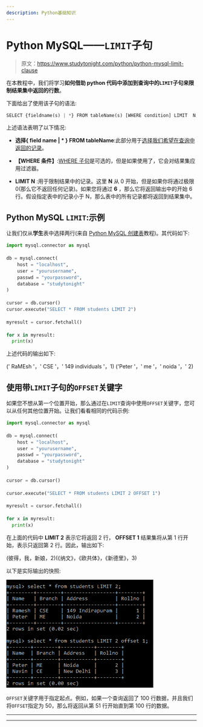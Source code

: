 ```yaml
---
description: Python基础知识
---
```


# Python MySQL——`LIMIT`子句

> 原文：<https://www.studytonight.com/python/python-mysql-limit-clause>

在本教程中，我们将学习**如何借助 python 代码中添加到查询中的`LIMIT`子句来限制结果集中返回的行数**。

下面给出了使用该子句的语法:

```py
SELECT {fieldname(s) | *} FROM tableName(s) [WHERE condition] LIMIT  N;
```

上述语法表明了以下情况:

*   **选择{ field name | * } FROM tableName**:此部分用于[选择我们希望在查询中返回的记录](/python/python-mysql-select-data-from-table)。

*   **【WHERE 条件】**:[WHERE 子句](/python/python-mysql-where-clause)是可选的，但是如果使用了，它会对结果集应用过滤器。

*   **LIMIT N** :用于限制结果中的记录。这里 **N** 从 0 开始，但是如果你将通过极限 0(那么它不返回任何记录)。如果您将通过 **6** ，那么它将返回输出中的开始 6 行。假设指定表中的记录小于 N，那么表中的所有记录都将返回到结果集中。

## Python MySQL `LIMIT`:示例

让我们仅从**学生**表中选择两行(来自 [Python MySQL 创建表](/python/python-mysql-create-table)教程)。其代码如下:

```py
import mysql.connector as mysql

db = mysql.connect(
    host = "localhost",
    user = "yourusername",
    passwd = "yourpassword",
    database = "studytonight"
)

cursor = db.cursor()
cursor.execute("SELECT * FROM students LIMIT 2")

myresult = cursor.fetchall()

for x in myresult:
  print(x) 
```

上述代码的输出如下:

(' RaMEsh '，' CSE '，' 149 individuals '，1) ('Peter '，' me '，' noida '，' 2)

## 使用带`LIMIT`子句的`OFFSET`关键字

如果您不想从第一个位置开始，那么通过在`LIMIT`查询中使用`OFFSET`关键字，您可以从任何其他位置开始。让我们看看相同的代码示例:

```py
import mysql.connector as mysql

db = mysql.connect(
    host = "localhost",
    user = "yourusername",
    passwd = "yourpassword",
    database = "studytonight"
)

cursor = db.cursor()

cursor.execute("SELECT * FROM students LIMIT 2 OFFSET 1")

myresult = cursor.fetchall()

for x in myresult:
  print(x) 
```

在上面的代码中 **LIMIT 2** 表示它将返回 2 行， **OFFSET 1** 结果集将从第 1 行开始，表示只返回第 2 行。因此，输出如下:

(彼得，我，新娘，2)(《纳文》，《欧共体》，《新德里》，3)

以下是实际输出的快照:

![python mysql limit clause in SQL query](img/831b7071e9079ed7ec6d3c158140d664.png)

`OFFSET`关键字用于指定起点。例如，如果一个查询返回了 100 行数据，并且我们将`OFFSET`指定为 50，那么将返回从第 51 行开始直到第 100 行的数据。

* * *

* * *